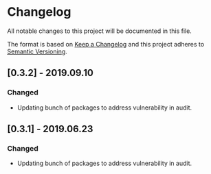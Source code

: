 # Changelog
All notable changes to this project will be documented in this file.

The format is based on [Keep a Changelog](http://keepachangelog.com/en/1.0.0/)
and this project adheres to [Semantic Versioning](http://semver.org/spec/v2.0.0.html).

## [0.3.2] - 2019.09.10
### Changed
- Updating bunch of packages to address vulnerability in audit.

## [0.3.1] - 2019.06.23
### Changed
- Updating bunch of packages to address vulnerability in audit.
